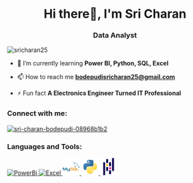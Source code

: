 <h1 align="center">Hi there👋, I'm Sri Charan</h1>
<h3 align="center">Data Analyst</h3>

<p align="left"> <img src="https://komarev.com/ghpvc/?username=Sricharan25&label=Profile%20views&color=0e75b6&style=flat" alt="sricharan25" /> </p>

- 🌱 I’m currently learning **Power BI, Python, SQL, Excel**

- 📫 How to reach me **bodepudisricharan25@gmail.com**

- ⚡ Fun fact **A Electronics Engineer Turned IT Professional**

<h3 align="left">Connect with me:</h3>
<p align="left">
<a href="https://www.linkedin.com/in/sri-charan-bodepudi-08968b1b2/" target="blank"><img align="center" src="https://raw.githubusercontent.com/rahuldkjain/github-profile-readme-generator/master/src/images/icons/Social/linked-in-alt.svg" alt="sri-charan-bodepudi-08968b1b2" height="30" width="40" /></a>



<h3 align="left">Languages and Tools:</h3>
<p align="left"> <a href="https://powerbi.microsoft.com/en-au/" target="_blank" rel="noreferrer"> <img src="https://logos-world.net/wp-content/uploads/2022/02/Microsoft-Power-BI-Symbol.png" alt="PowerBi" width="40" height="40"/> </a> 
  <a href="https://www.microsoft.com/en-in/microsoft-365/excel" target="_blank" rel="noreferrer"> <img src="https://cdn1.iconfinder.com/data/icons/famous-brand-apps/100/_-04-512.png" alt="Excel" width="40" height="40"/> </a> 
  </a> <a href="https://www.mysql.com/" target="_blank" rel="noreferrer"> <img src="https://raw.githubusercontent.com/devicons/devicon/master/icons/mysql/mysql-original-wordmark.svg" alt="mysql" width="40" height="40"/> </a>
  </a> <a href="https://www.python.org" target="_blank" rel="noreferrer"> <img src="https://raw.githubusercontent.com/devicons/devicon/master/icons/python/python-original.svg" alt="python" width="40" height="40"/> </a>
  <a href="https://pandas.pydata.org/" target="_blank" rel="noreferrer"> <img src="https://raw.githubusercontent.com/devicons/devicon/2ae2a900d2f041da66e950e4d48052658d850630/icons/pandas/pandas-original.svg" alt="pandas" width="40" height="40"/> </a>
  
